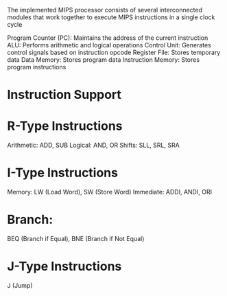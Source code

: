 The implemented MIPS processor consists of several interconnected modules that work together to execute MIPS instructions in a single clock cycle

Program Counter (PC): Maintains the address of the current instruction
ALU: Performs arithmetic and logical operations
Control Unit: Generates control signals based on instruction opcode
Register File: Stores temporary data
Data Memory: Stores program data
Instruction Memory: Stores program instructions

# Instruction Support
# R-Type Instructions
Arithmetic: ADD, SUB
Logical: AND, OR
Shifts: SLL, SRL, SRA

# I-Type Instructions
Memory: LW (Load Word), SW (Store Word)
Immediate: ADDI, ANDI, ORI

# Branch: 
BEQ (Branch if Equal), BNE (Branch if Not Equal)

# J-Type Instructions
J (Jump)
